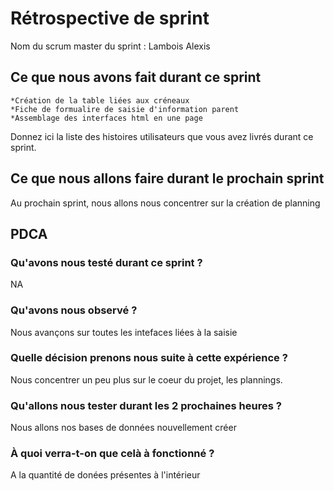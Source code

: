 # Rétrospective de sprint

Nom du scrum master du sprint : Lambois Alexis

## Ce que nous avons fait durant ce sprint
	*Création de la table liées aux créneaux
	*Fiche de formualire de saisie d'information parent
	*Assemblage des interfaces html en une page
Donnez ici la liste des histoires utilisateurs que vous avez livrés durant ce sprint.


## Ce que nous allons faire durant le prochain sprint
Au prochain sprint, nous allons nous concentrer sur la création de planning

## PDCA 
### Qu'avons nous testé durant ce sprint ? 
NA
### Qu'avons nous observé ? 
Nous avançons sur toutes les intefaces liées à la saisie
### Quelle décision prenons nous suite à cette expérience ? 
Nous concentrer un peu plus sur le coeur du projet, les plannings.
### Qu'allons nous tester durant les 2 prochaines heures ? 
Nous allons nos bases de données nouvellement créer
### À quoi verra-t-on que celà à fonctionné ?
A la quantité de donées présentes à l'intérieur
